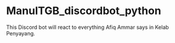 # ManulTGB_discordbot_python
This Discord bot will react to everything Afiq Ammar says in Kelab Penyayang.
